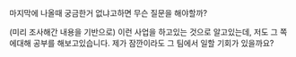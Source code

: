 마지막에 나올때 궁금한거 없냐고하면 무슨 질문을 해야할까?

(미리 조사해간 내용을 기반으로)
이런 사업을 하고있는 것으로 알고있는데, 저도 그 쪽에대해 공부를 해보고있습니다. 제가 잠깐이라도 그 팀에서 일할 기회가 있을까요? 







